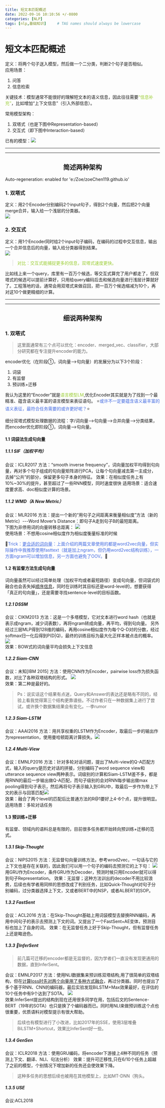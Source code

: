 ```yaml
---
title: 短文本匹配概述
date: 2022-09-16 10:10:56 +/-0800
categories: [NLP]
tags: [nlp,基础知识]     # TAG names should always be lowercase
---
```

# 短文本匹配概述

定义：将两个句子送入模型，然后做一个二分类，判断2个句子是否相似。  
应用场景：
1. 问答
2. 信息检索

关键技术：模型通常不能很好的理解短文本的语义信息，因此往往需要<font color=YellowGreen>“信息补充”</font>，比如增加“上下文信息”（引入外部信息）。

常用模型架构：
1. 双塔式（也是下图中Representation-based）
2. 交互式（即下图中Interaction-based）

已有的模型：![](../../assets/img/posts/20220919164614.png)  

----
----
## <center>简述两种架构</center>  
Auto-regeneration: enabled for 'e:/Zoe/zoeChen119.github.io'
### 1. 双塔式
定义：用2个Encoder分别编码2个input句子，得到2个向量，然后把2个向量merge合并，输入给一个浅层的分类器。  
![](../../assets/img/posts/2022-09-14-161026.png)  

### 2. 交互式
定义：用1个Encoder同时给2个input句子编码，在编码的过程中交互信息，输出一个合并信息后的向量，输入给分类器得到结果。  
![](../images/2022-09-14-161246.png)  

> <font color=YellowGreen>对比：交互式能捕捉更多的信息，双塔式速度更快。</font>  

比如线上来一个query，库里有一百万个候选，等交互式算完了用户都走了，但双塔式的候选可以提前计算好，只用给query编码后去和候选向量进行浅层计算就好了。工程落地的话，通常会用双塔式来做召回，把一百万个候选缩减为10个，再对这10个做更精细的计算。  

---
---

## <center>细说两种架构</center>  

### 1. 双塔式
> 这里面通常有三个点可以优化：encoder、merged_vec、classifier，大部分研究都在专注提升encoder的能力。

encoder优化（在阶段①，词向量-->句向量）的发展分为以下3个阶段：
1. 词袋
2. 有监督
3. 预训练+迁移

我认为这里的“Encoder”就是<font color=YellowGreen>语言模型LM</font>,优化Encoder其实就是为了找到一个最精准、蕴含语义最丰富的语言模型来表征语句。
:star:<font color=RoyalBlue>或许不一定要蕴含语义最丰富的语义表征，最符合任务需要的或许更好呢？</font>:star:

细分双塔式模型处理数据的流程：字/词向量-->句向量-->合并向量-->分类结果，而encoder优化即阶段①，词向量-->句向量。

#### 1.1 词袋法生成句向量
##### 1.1.1 SIF（加权平均）
会议：ICLR2017
方法：“smooth inverse frequency”，词向量加权平均得到句向量，再对多个句子组成的句向量矩阵进行PCA，让每个句向量减去第一主成分，去掉“公共”的部分，保留更多句子本身的特征。
效果：在相似度任务上有10%~30%的提升，甚至超过了一些RNN模型，同时速度很快
适用场景：适合速度要求高、doc相似度计算的场景。

##### 1.1.2 WMD（A New Metric）
会议：MLR2016
方法：提出一个新的“用句子之间距离来衡量相似度”方法（新的Metric）---Word Mover’s Distance：即句子A走到句子B的最短距离。  
下图为非停用词的向量转移总距离：
![](../images/2022-09-14-172518.png)  
使用场景：不想用cosine相似度作为相似度衡量标准的时候

:musical_note:<font color=RoyalBlue>Trick：<u>更合适的词向量</u>：上面介绍的两篇文章使用的都是word2vec向量，但实际操作中我推荐使用fasttext（就是加上ngram，但仍用word2vec结构训练），一方面ngram可以增加信息，另一方面也避免了OOV。</font>:musical_note:

#### 1.2 有监督方法生成句向量
词向量虽然可以经过简单处理（加权平均或者最短路径）变成句向量，但词袋式的融合也会丢失掉<u>顺序信息</u>，同时在训练时其目标还是word-level的，想要获得「真正的句向量」，还是需要寻找sentence-level的目标函数。

##### 1.2.1 DSSM
会议：CIKM2013
方法：这是一个多塔模型，它对文本进行word hash（也就是表示成ngram，减少词表数），再将ngram转成向量，再平均，得到句向量。
另外经过三层MLP得到128维的编码，再用cosine相似度作为每个Q-D对的分数，经过softmax归一化后得到P(D|Q)，最终的训练目标为最大化正样本被点击的概率。
![](../images/2022-09-14-173940.png)  
效果：BOW式的词向量平均会损失上下文信息

##### 1.2.2 Siam-CNN
会议：未知[IBM 2015]
方法：使用CNN作为Encoder，pairwise loss作为损失函数，对比了各种双塔结构的形式。
![](../images/2022-09-16-100452.png)  
效果：第二种是最好的。
> Ps：说实话这个结果有点迷，Query和Answer的表达还是略有不同的，经验上看我觉得第三个结构更靠谱些。不过作者只在一种数据集上进行了尝试，或许换个数据集结果会有变化。--李rumor

##### 1.2.3 Siam-LSTM
会议：AAAI2016
方法：用共享权重的LSTM作为Encoder，取最后一步的输出作为representation，使用曼哈顿距离计算损失。![](../images/2022-09-16-100821.png)  

##### 1.2.4 Multi-View
会议：EMNLP2016
方法：针对多轮对话问题，提出了Multi-view的Q-A匹配方式，输入的query是历史对话的拼接，分别编码了word sequence view和utterance sequence view两种表示。词级别的计算和Siam-LSTM差不多，都是用RNN的最后一步输出做Q-A匹配，而句子级别的会对RNN每步输出做max pooling得到句子表示，然后再将句子表示输入到GRU中，取最后一步作为带上下文的表示与回答匹配![](../images/2022-09-16-102659.png)  
效果：融合了两个level的匹配后比普通方法的R@1要好上4-6个点，提升很明显。
适用场景：多轮对话任务

#### 1.3 预训练+迁移
有监督、领域内的语料总是有限的，目前很多任务都开始转向预训练+迁移的范式。
##### 1.3.1 Skip-Thought
会议：NIPS2015
方法：无监督句向量训练方法，参考wrod2vec，一句话与它的上下文也是存在关联的，因此我们可以用一个句子的编码去预测它的上下句：
![](../images/2022-09-16-102915.png)  用GRU作为Encoder，条件GRU作为Decoder，预测时候只用Encoder就可以得到句子Representation。
效果：无监督；这种方法训出的decoder不用比较浪费，后续也有学者用同样的思想改成了判别任务，比如Quick-Thought对句子分别编码，过分类器选择上下文，又或者BERT中的NSP，或者ALBERT的SOP。

##### 1.3.2 FastSent
会议：ACL2016
方法：在Skip-Thought基础上用词袋模型去替换RNN编码，再用中间句子的表示去预测上下文的词。又提出了一个FastSent+AE变体，预测目标也加上了自身的词。
效果：在无监督任务上好于Skip-Thought，但有监督任务上还是略逊色。

##### 1.3.3 :gem:InferSent
> 前几篇可迁移的encoder都是无监督的，因为学者们一直没有发现更通用的数据，直到InferSent。  

会议：EMNLP2017
方法：使用NLI数据集来预训练双塔结构,用了很简单的双塔结构，但在<u>计算loss时先对两个向量用了多种方式融合</u>，再过分类器。同时也提出了多个基于RNN、CNN的编码器，最后实验发现BiLSTM+Max效果最好，在评估的10个任务中有9个达到了SOTA。
![](../images/2022-09-16-103521.png)  
效果:InferSent提出的结构到现在还用很多同学在用，包括后文的Sentence-BERT（19年的SOTA）也只是换了个编码器而已。同时用NLI来做预训练这个点也很重要，优质语料对模型提示有很大帮助。
> 后续也有模型进行了小改进，比如2017年的SSE，使用3层堆叠BiLSTM+Shortcut，效果比InferSent好一些。

##### 1.3.4 GenSen
会议：ICLR2018
方法：使用GRU编码，将encoder下游接上4种不同的任务（预测上下文、翻译、NLI、句法分析）
效果：提升可迁移性,只在6/10个任务上超越了之前的模型，个别情况下增加新的任务还会使效果下降。
> 这种多任务的思想后续也被用在其他模型上，比如MT-DNN（狗头。

##### 1.3.5 USE
会议:ACL2018
